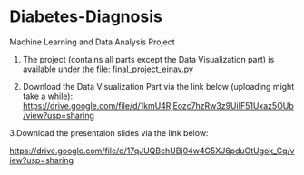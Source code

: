 # Diabetes-Diagnosis
Machine Learning and Data Analysis Project 


1. The project (contains all parts except the Data Visualization part) is available under the file:
   final_project_einav.py

2. Download the Data Visualization Part via the link below (uploading might take a while):
 https://drive.google.com/file/d/1kmU4RjEozc7hzRw3z9UiIF51Uxaz5OUb/view?usp=sharing

3.Download the presentaion slides via the link below:

  https://drive.google.com/file/d/17qJUQBchUBj04w4G5XJ6pduOtUgok_Cq/view?usp=sharing


